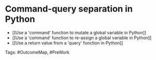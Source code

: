 # Command-query separation in Python

- [[Use a 'command' function to mutate a global variable in Python]]
- [[Use a 'command' function to re-assign a global variable in Python]]
- [[Use a return value from a 'query' function in Python]]

Tags: #OutcomeMap, #PreWork 